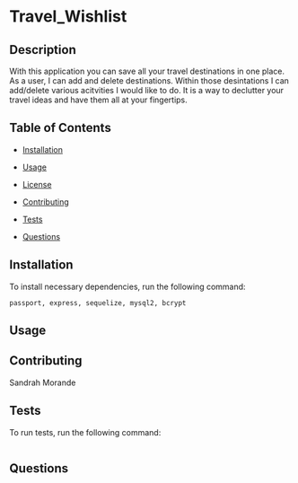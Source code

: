 
  # Travel_Wishlist
  
  
  ## Description
  
  With this application you can save all your travel destinations in one place. As a user, I can add and delete destinations. Within those desintations I can add/delete various acitvities I would like to do. It is a way to declutter your travel ideas and have them all at your fingertips.
  
  ## Table of Contents 
  
  * [Installation](#installation)
  
  * [Usage](#usage)
  
  * [License](#license)
  
  * [Contributing](#contributing)
  
  * [Tests](#tests)
  
  * [Questions](#questions)
  
  ## Installation
  
  To install necessary dependencies, run the following command:
  
  ```
  passport, express, sequelize, mysql2, bcrypt
  ```
  
  ## Usage
  
  
  
  
    
  ## Contributing
  
  Sandrah Morande
  
  ## Tests
  
  To run tests, run the following command:
  
  ```
  
  ```
  
  ## Questions
  
  

  
